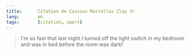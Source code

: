 ```yaml
---
title:      Citation de Cassius Marcellus Clay Jr.
lang:       en
tags:       [citation, sport]
---
```


> I'm so fast that last night I turned off the light switch in my bedroom and was in bed before the room was dark!
